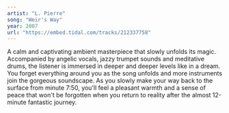 ```yaml
---
artist: "L. Pierre" 
song: "Weir's Way"
year: 2007
url: "https://embed.tidal.com/tracks/212337758"
---
```


A calm and captivating ambient masterpiece that slowly unfolds its magic.
Accompanied by angelic vocals, jazzy trumpet sounds and meditative drums, the
listener is immersed in deeper and deeper levels like in a dream. You forget
everything around you as the song unfolds and more instruments join the
gorgeous soundscape. As you slowly make your way back to the surface from
minute 7:50, you'll feel a pleasant warmth and a sense of peace that won't be
forgotten when you return to reality after the almost 12-minute fantastic
journey.
